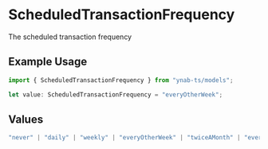# ScheduledTransactionFrequency

The scheduled transaction frequency

## Example Usage

```typescript
import { ScheduledTransactionFrequency } from "ynab-ts/models";

let value: ScheduledTransactionFrequency = "everyOtherWeek";
```

## Values

```typescript
"never" | "daily" | "weekly" | "everyOtherWeek" | "twiceAMonth" | "every4Weeks" | "monthly" | "everyOtherMonth" | "every3Months" | "every4Months" | "twiceAYear" | "yearly" | "everyOtherYear"
```